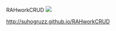 RAHworkCRUD ![](https://github.com/Suhogruzz/RAHworkCRUD/actions/workflows/web.yml/badge.svg)

http://suhogruzz.github.io/RAHworkCRUD
